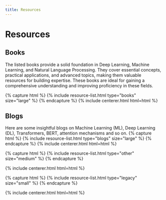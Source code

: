 ```yaml
---
title: Resources
---
```


# <i class="fas fa-tools"></i>Resources

<!-- section break -->

## Books

The listed books provide a solid foundation in Deep Learning, Machine Learning, and Natural Language Processing. They cover essential concepts, practical applications, and advanced topics, making them valuable resources for building expertise. These books are ideal for gaining a comprehensive understanding and improving proficiency in these fields.

{% capture html %}
{% include resource-list.html type="books" size="large" %}
{% endcapture %}
{% include centerer.html html=html %}

## Blogs
Here are some insightful blogs on Machine Learning (ML), Deep Learning (DL), Transformers, BERT, attention mechanisms and so on.
{% capture html %}
{% include resource-list.html type="blogs" size="large" %}
{% endcapture %}
{% include centerer.html html=html %}


{% capture html %}
{% include resource-list.html type="other" size="medium" %}
{% endcapture %}

{% include centerer.html html=html %}

{% capture html %}
{% include resource-list.html type="legacy" size="small" %}
{% endcapture %}

{% include centerer.html html=html %}
